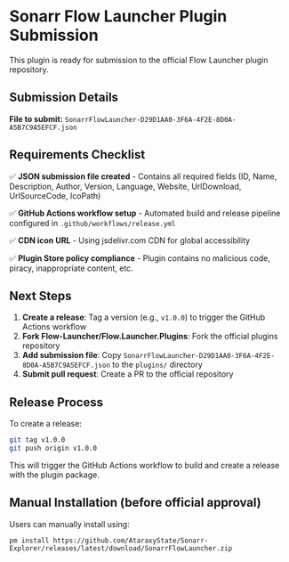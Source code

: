 # Sonarr Flow Launcher Plugin Submission

This plugin is ready for submission to the official Flow Launcher plugin repository.

## Submission Details

**File to submit:** `SonarrFlowLauncher-D29D1AA0-3F6A-4F2E-8D0A-A5B7C9A5EFCF.json`

## Requirements Checklist

✅ **JSON submission file created** - Contains all required fields (ID, Name, Description, Author, Version, Language, Website, UrlDownload, UrlSourceCode, IcoPath)

✅ **GitHub Actions workflow setup** - Automated build and release pipeline configured in `.github/workflows/release.yml`

✅ **CDN icon URL** - Using jsdelivr.com CDN for global accessibility

✅ **Plugin Store policy compliance** - Plugin contains no malicious code, piracy, inappropriate content, etc.

## Next Steps

1. **Create a release**: Tag a version (e.g., `v1.0.0`) to trigger the GitHub Actions workflow
2. **Fork Flow-Launcher/Flow.Launcher.Plugins**: Fork the official plugins repository
3. **Add submission file**: Copy `SonarrFlowLauncher-D29D1AA0-3F6A-4F2E-8D0A-A5B7C9A5EFCF.json` to the `plugins/` directory
4. **Submit pull request**: Create a PR to the official repository

## Release Process

To create a release:
```bash
git tag v1.0.0
git push origin v1.0.0
```

This will trigger the GitHub Actions workflow to build and create a release with the plugin package.

## Manual Installation (before official approval)

Users can manually install using:
```
pm install https://github.com/AtaraxyState/Sonarr-Explorer/releases/latest/download/SonarrFlowLauncher.zip
``` 
